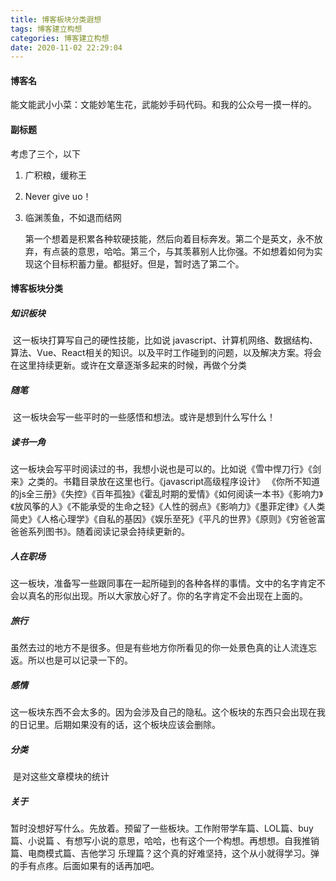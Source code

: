 ```yaml
---
title: 博客板块分类遐想
tags: 博客建立构想
categories: 博客建立构想
date: 2020-11-02 22:29:04
---
```


#### 博客名

能文能武小小菜：文能妙笔生花，武能妙手码代码。和我的公众号一摸一样的。

#### 副标题

   考虑了三个，以下

1. 广积粮，缓称王

2. Never give uo！

3. 临渊羡鱼，不如退而结网

   第一个想着是积累各种软硬技能，然后向着目标奔发。第二个是英文，永不放弃，有点装的意思，哈哈。第三个，与其羡慕别人比你强。不如想着如何为实现这个目标积蓄力量。都挺好。但是，暂时选了第二个。

#### 博客板块分类

##### 知识板块 

​	这一板块打算写自己的硬性技能，比如说 javascript、计算机网络、数据结构、算法、Vue、React相关的知识。以及平时工作碰到的问题，以及解决方案。将会在这里持续更新。或许在文章逐渐多起来的时候，再做个分类

##### 随笔

​	这一板块会写一些平时的一些感悟和想法。或许是想到什么写什么！

##### 读书一角

​	这一板块会写平时阅读过的书，我想小说也是可以的。比如说《雪中悍刀行》《剑来》之类的。书籍目录放在这里也行。《javascript高级程序设计》 《你所不知道的js全三册》《失控》《百年孤独》《霍乱时期的爱情》《如何阅读一本书》《影响力》《放风筝的人》《不能承受的生命之轻》《人性的弱点》《影响力》《墨菲定律》《人类简史》《人格心理学》《自私的基因》《娱乐至死》《平凡的世界》《原则》《穷爸爸富爸爸系列图书》。随着阅读记录会持续更新的。

##### 人在职场

​	这一板块，准备写一些跟同事在一起所碰到的各种各样的事情。文中的名字肯定不会以真名的形似出现。所以大家放心好了。你的名字肯定不会出现在上面的。

##### 旅行

​	虽然去过的地方不是很多。但是有些地方你所看见的你一处景色真的让人流连忘返。所以也是可以记录一下的。

##### 感情

​	这一板块东西不会太多的。因为会涉及自己的隐私。这个板块的东西只会出现在我的日记里。后期如果没有的话，这个板块应该会删除。

##### 分类

​	是对这些文章模块的统计

##### 关于

​    暂时没想好写什么。先放着。预留了一些板块。工作附带学车篇、LOL篇、buy篇、小说篇 、有想写小说的意思，哈哈，也有这个一个构想。再想想。自我推销篇、电商模式篇、吉他学习 乐理篇？这个真的好难坚持，这个从小就得学习。弹的手有点疼。后面如果有的话再加吧。



​	

​	

  






